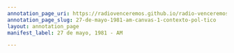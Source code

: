 ```yaml
---
annotation_page_uri: https://radiovenceremos.github.io/radio-venceremos-espanol-2/annotations/27-de-mayo-1981-am-canvas-1-contexto-pol-tico.json
annotation_page_slug: 27-de-mayo-1981-am-canvas-1-contexto-pol-tico
layout: annotation_page
manifest_label: 27 de mayo, 1981 - AM

---
```

